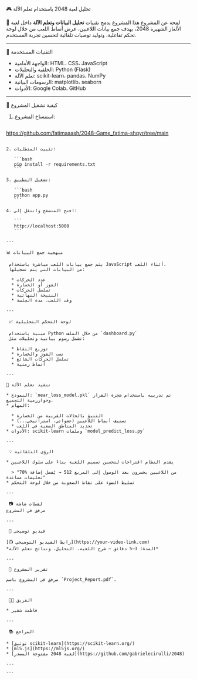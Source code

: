 
 🎮 تحليل لعبة 2048 باستخدام تعلم الآلة

📌 لمحة عن المشروع
هذا المشروع يدمج تقنيات **تحليل البيانات وتعلم الآلة** داخل لعبة الألغاز الشهيرة 2048، بهدف جمع بيانات اللاعبين، عرض أنماط اللعب من خلال لوحة تحكم تفاعلية، وتوليد توصيات تلقائية لتحسين تجربة المستخدم.

---
 🚀 التقنيات المستخدمة

- الواجهة الأمامية: HTML، CSS، JavaScript
- الخلفية والتحليلات: Python (Flask)
- تعلم الآلة: scikit-learn، pandas، NumPy
- الرسومات البيانية: matplotlib، seaborn
- الأدوات: Google Colab، GitHub

---
🧩 كيفية تشغيل المشروع

1. استنساخ المشروع:
   ```bash
 https://github.com/fatimaaash/2048-Game_fatima-shqyr/tree/main
````

2. تثبيت المتطلبات:

   ```bash
   pip install -r requirements.txt
   ```

3. تشغيل التطبيق:

   ```bash
   python app.py
   ```

4. افتح المتصفح وانتقل إلى:

   ```
   http://localhost:5000
   ```

---

📊 منهجية جمع البيانات

 يتم جمع بيانات اللعب مباشرة باستخدام JavaScript أثناء اللعب. 
 من البيانات التي يتم تسجيلها:

  * عدد الحركات
  * الفوز أو الخسارة
  * تسلسل الحركات
  * النتيجة النهائية
  * وقت اللعب، مدة الجلسة

---

 📈 لوحة التحكم التحليلية

 مبنية باستخدام Python من خلال الملف `dashboard.py`
 تشمل رسوم بيانية وتحليلات مثل:

  * توزيع النقاط
  * نسب الفوز والخسارة
  * تسلسل الحركات الشائع
  * أنماط زمنية

---

🤖 تنفيذ تعلم الآلة

* النموذج: `near_loss_model.pkl` تم تدريبه باستخدام شجرة القرار وخوارزمية التجميع.
* المهام:

  * التنبؤ بالحالات القريبة من الخسارة
  * تصنيف أنماط اللاعبين (عشوائي، استراتيجي...)
  * تحديد المناطق الصعبة في اللعب
* الأدوات: scikit-learn وملفات `model_predict_loss.py`

---

 💡 الرؤى التلقائية

* يقدم النظام اقتراحات لتحسين تصميم اللعبة بناءً على سلوك اللاعبين

  > "70% من اللاعبين يخسرون بعد الوصول إلى المربع 512 → يُفضل إضافة تعليمات مساعدة"
* تسليط الضوء على نقاط الصعوبة من خلال لوحة التحكم

---

 📷 لقطات شاشة
مرفق في المشروع

---

 🎥 فيديو توضيحي

[📺 رابط الفيديو التوضيحي](https://your-video-link.com)
*المدة: 3–5 دقائق – شرح اللعبة، التحليل، ونتائج تعلم الآلة*

---

 📄 تقرير المشروع

مرفق في المشروع باسم `Project_Report.pdf`.

---

 👩‍💻 الفريق

* فاطمة شقير

---

 📚 المراجع

* [توثيق scikit-learn](https://scikit-learn.org/)
* [ml5.js](https://ml5js.org/)
* [لعبة 2048 مفتوحة المصدر](https://github.com/gabrielecirulli/2048)

---

```
